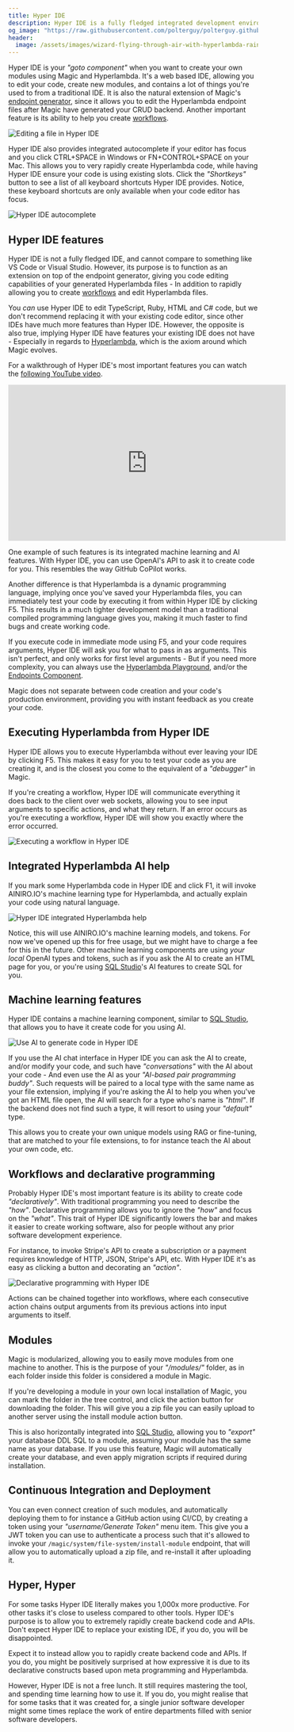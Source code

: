 ```yaml
---
title: Hyper IDE
description: Hyper IDE is a fully fledged integrated development environment, giving you most important features from other IDEs. Hyper IDE works perfectly on your phone, tablet, computer, or any other device you might have access to with a browser.
og_image: "https://raw.githubusercontent.com/polterguy/polterguy.github.io/master/images/og-hyper-ide-2.jpg"
header:
  image: /assets/images/wizard-flying-through-air-with-hyperlambda-raining-from-stars.png
---
```


Hyper IDE is your _"goto component"_ when you want to create your own modules using Magic and Hyperlambda.
It's a web based IDE, allowing you to edit your code,
create new modules, and contains a lot of things you're used to from a traditional IDE. It is also the natural
extension of Magic's [endpoint generator](/dashboard/endpoint-generator/), since it
allows you to edit the Hyperlambda endpoint files after Magic have generated your CRUD backend. Another
important feature is its ability to help you create [workflows](/workflows/).

![Editing a file in Hyper IDE](https://raw.githubusercontent.com/polterguy/polterguy.github.io/master/images/og-hyper-ide-2.jpg)

Hyper IDE also provides integrated autocomplete if your editor has focus and you click CTRL+SPACE
in Windows or FN+CONTROL+SPACE on your Mac. This allows you to very rapidly create Hyperlambda code,
while having Hyper IDE ensure your code is using existing slots. Click the _"Shortkeys"_ button to see
a list of all keyboard shortcuts Hyper IDE provides. Notice, these keyboard shortcuts are only available
when your code editor has focus.

![Hyper IDE autocomplete](https://raw.githubusercontent.com/polterguy/polterguy.github.io/master/images/hyper-ide-actions.jpg)

## Hyper IDE features

Hyper IDE is not a fully fledged IDE, and cannot compare to something like VS Code or Visual Studio. However,
its purpose is to function as an extension on top of the endpoint generator, giving you code editing capabilities
of your generated Hyperlambda files - In addition to rapidly allowing you to create [workflows](/workflows/) and edit Hyperlambda
files.

You _can_ use Hyper IDE to edit TypeScript, Ruby, HTML and C# code, but we don't recommend replacing it
with your existing code editor, since other IDEs have much more features than Hyper IDE. However, the opposite
is also true, implying Hyper IDE have features your existing IDE does not have - Especially in regards to
[Hyperlambda](/hyperlambda/), which is the axiom around which Magic evolves.

For a walkthrough of Hyper IDE's most important features you can watch the [following YouTube video](https://www.youtube.com/watch?v=g8r8asbLIkA).

<iframe width="560" height="315" src="https://www.youtube.com/embed/g8r8asbLIkA?si=45Vedtt3-0ros8x6" title="YouTube video player" frameborder="0" allow="accelerometer; autoplay; clipboard-write; encrypted-media; gyroscope; picture-in-picture; web-share" allowfullscreen></iframe>

One example of such features is its integrated machine learning and AI features. With Hyper IDE, you can use
OpenAI's API to ask it to create code for you. This resembles the way GitHub CoPilot works.

Another difference is that Hyperlambda is a dynamic programming language, implying once you've saved
your Hyperlambda files, you can immediately test your code by executing it from within Hyper IDE by clicking
F5. This results in a much tighter development model than a traditional compiled programming language
gives you, making it much faster to find bugs and create working code.

If you execute code in immediate mode using F5, and your code requires arguments, Hyper IDE will ask you
for what to pass in as arguments. This isn't perfect, and only works for first level arguments - But if
you need more complexity, you can always use the [Hyperlambda Playground](/dashboard/hyperlambda-playground/),
and/or the [Endpoints Component](/dashboard/endpoints/).

Magic does not separate between code creation and your code's production environment, providing
you with instant feedback as you create your code.

## Executing Hyperlambda from Hyper IDE

Hyper IDE allows you to execute Hyperlambda without ever leaving your IDE by clicking F5. This makes it easy for
you to test your code as you are creating it, and is the closest you come to the equivalent of a _"debugger"_ in Magic.

If you're creating a workflow, Hyper IDE will communicate everything it does back to the client over web sockets,
allowing you to see input arguments to specific actions, and what they return. If an error occurs
as you're executing a workflow, Hyper IDE will show you exactly where the error occurred.

![Executing a workflow in Hyper IDE](/assets/images/executing-workflow.jpeg)

## Integrated Hyperlambda AI help

If you mark some Hyperlambda code in Hyper IDE and click F1, it will invoke AINIRO.IO's machine learning type
for Hyperlambda, and actually explain your code using natural language.

![Hyper IDE integrated Hyperlambda help](/assets/images/hyperlambda-ai-help.jpeg)

Notice, this will use AINIRO.IO's machine learning models, and tokens. For now we've opened up this for free usage,
but we might have to charge a fee for this in the future. Other machine learning components are using _your local_ OpenAI types and tokens, such as if you ask the AI to create an HTML page for you, or you're using [SQL Studio](/dashboard/sql-studio/)'s AI features to create SQL for you.

## Machine learning features

Hyper IDE contains a machine learning component, similar to [SQL Studio](/dashboard/sql-studio/), that allows you to have it create code for you using AI.

![Use AI to generate code in Hyper IDE](/assets/images/use-ai-to-generate-code-in-hyper-ide.jpeg)

If you use the AI chat interface in Hyper IDE you can ask the AI to create, and/or modify your code, and
such have _"conversations"_ with the AI about your code - And even use the AI as
your _"AI-based pair programming buddy"_. Such requests will be paired to a local type with the same name
as your file extension, implying if you're asking the AI to help you when you've got an HTML file open,
the AI will search for a type who's name is _"html"_. If the backend does not find such a type, it
will resort to using your _"default"_ type.

This allows you to create your own unique models using RAG or fine-tuning, that are matched to
your file extensions, to for instance teach the AI about your own code, etc.

## Workflows and declarative programming

Probably Hyper IDE's most important feature is its ability to create code _"declaratively"_. With traditional programming you need to describe the _"how"_. Declarative programming allows you to ignore the _"how"_ and focus on the _"what"_. This trait of Hyper IDE significantly lowers the bar and makes it easier to create working software, also for people without any prior software development experience.

For instance, to invoke Stripe's API to create a subscription or a payment requires knowledge of HTTP, JSON, Stripe's API, etc. With Hyper IDE it's as easy as clicking a button and decorating an _"action"_.

![Declarative programming with Hyper IDE](/assets/images/declarative-programming-with-hyper-ide.jpeg)

Actions can be chained together into workflows, where each consecutive action chains output arguments from its previous actions into input arguments to itself.

## Modules

Magic is modularized, allowing you to easily move modules from one machine to another. This is
the purpose of your _"/modules/"_ folder, as in each folder inside this folder is considered a module
in Magic.

If you're developing a module in your own local installation of Magic, you can mark the folder in
the tree control, and click the action button for downloading the folder. This will give you a zip file
you can easily upload to another server using the install module action button.

This is also horizontally integrated into [SQL Studio](/dashboard/sql-studio/), allowing you to _"export"_
your database DDL SQL to a module, assuming your module has the same name as your database. If you use this
feature, Magic will automatically create your database, and even apply migration scripts if required
during installation.

## Continuous Integration and Deployment

You can even connect creation of such modules, and automatically deploying them to for instance a GitHub
action using CI/CD, by creating a token using your _"username/Generate Token"_ menu item. This give you a
JWT token you can use to authenticate a process such that it's allowed to invoke
your `/magic/system/file-system/install-module` endpoint, that will allow you to automatically upload a
zip file, and re-install it after uploading it.

## Hyper, Hyper

For some tasks Hyper IDE literally makes you 1,000x more productive. For other tasks it's close to useless compared to other tools. Hyper IDE's purpose is to allow you to extremely rapidly create backend code and APIs. Don't expect Hyper IDE to replace your existing IDE, if you do, you will be disappointed.

Expect it to instead allow you to rapidly create backend code and APIs. If you do, you might be positively surprised at how expressive it is due to its declarative constructs based upon meta programming and Hyperlambda.

However, Hyper IDE is not a free lunch. It still requires mastering the tool, and spending time learning how to use it. If you do, you might realise that for some tasks that it was created for, a single junior software developer might some times replace the work of entire departments filled with senior software developers.
